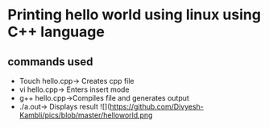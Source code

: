 # Printing hello world using linux using C++ language
## commands used
* Touch hello.cpp-> Creates cpp file
* vi hello.cpp-> Enters insert mode
* g++ hello.cpp->Compiles file and generates output
* ./a.out-> Displays result
![](https://github.com/Divyesh-Kambli/pics/blob/master/helloworld.png